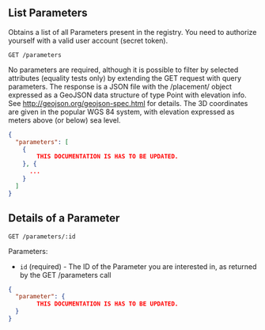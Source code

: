 ## List Parameters

Obtains a list of all Parameters present in the registry. You need to authorize yourself with a valid user account (secret token).

```
GET /parameters
```
No parameters are required, although it is possible to filter by selected attributes (equality tests only) by extending the GET request with query parameters. The response is a JSON file with the /placement/ object expressed as a GeoJSON data structure of type Point with elevation info. See http://geojson.org/geojson-spec.html for details. The 3D coordinates are given in the popular WGS 84 system, with elevation expressed as meters above (or below) sea level.

```json
{
  "parameters": [
    {
        THIS DOCUMENTATION IS HAS TO BE UPDATED.
    }, {
      ...
    }
  ]
}
```

## Details of a Parameter

```
GET /parameters/:id
```

Parameters:

+ `id` (required) - The ID of the Parameter you are interested in, as returned by the GET /parameters call

```json
{
  "parameter": {
        THIS DOCUMENTATION IS HAS TO BE UPDATED.
  }
}
```
